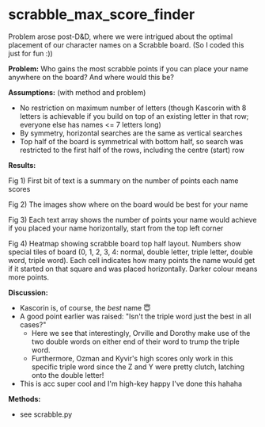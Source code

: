 # scrabble_max_score_finder
Problem arose post-D&D, where we were intrigued about the optimal placement of our character names on a Scrabble board.
(So I coded this just for fun :))

**Problem:**
Who gains the most scrabble points if you can place your name anywhere on the board? And where would this be?

**Assumptions:** (with method and problem)
- No restriction on maximum number of letters (though Kascorin with 8 letters is achievable if you build on top of an existing letter in that row; everyone else has names <= 7 letters long)
- By symmetry, horizontal searches are the same as vertical searches
- Top half of the board is symmetrical with bottom half, so search was restricted to the first half of the rows, including the centre (start) row

**Results:**

Fig 1) First bit of text is a summary on the number of points each name scores

Fig 2) The images show where on the board would be best for your name

Fig 3) Each text array shows the number of points your name would achieve if you placed your name horizontally, start from the top left corner

Fig 4) Heatmap showing scrabble board top half layout. Numbers show special tiles of board (0, 1, 2, 3, 4: normal, double letter, triple letter, double word, triple word). Each cell indicates how many points the name would get if it started on that square and was placed horizontally. Darker colour means more points.

**Discussion:**
- Kascorin is, of course, the *best* name :innocent:
- A good point earlier was raised: "Isn't the triple word just the best in all cases?" 
  - Here we see that interestingly, Orville and Dorothy make use of the two double words on either end of their word to trump the triple word. 
  - Furthermore, Ozman and Kyvir's high scores only work in this specific triple word since the Z and Y were pretty clutch, latching onto the double letter!
- This is acc super cool and I'm high-key happy I've done this hahaha

**Methods:**
- see scrabble.py
